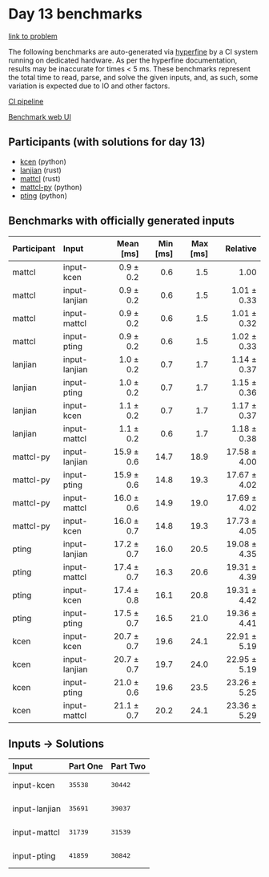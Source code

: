 # Day 13 benchmarks

[link to problem](https://adventofcode.com/2023/day/13)

The following benchmarks are auto-generated via
[hyperfine](https://github.com/sharkdp/hyperfine) by a CI system running on
dedicated hardware. As per the hyperfine documentation, results may be
inaccurate for times < 5 ms. These benchmarks represent the total time to read,
parse, and solve the given inputs, and, as such, some variation is expected due
to IO and other factors.

[CI pipeline](http://ci.papercode.net:8080/teams/main/pipelines/aoc2023)

[Benchmark web UI](https://aoc.ancalagon.black)


## Participants (with solutions for day 13)

- [kcen](https://github.com/kcen/aoc2023) (python)
- [lanjian](https://github.com/lanjian/aoc-2023) (rust)
- [mattcl](https://github.com/mattcl/aoc2023) (rust)
- [mattcl-py](https://github.com/mattcl/aoc2023-py) (python)
- [pting](https://github.com/pting/aoc2023) (python)


## Benchmarks with officially generated inputs

| Participant | Input | Mean [ms] | Min [ms] | Max [ms] | Relative |
|:---|:---|---:|---:|---:|---:|
| mattcl | input-kcen | 0.9 ± 0.2 | 0.6 | 1.5 | 1.00 |
| mattcl | input-lanjian | 0.9 ± 0.2 | 0.6 | 1.5 | 1.01 ± 0.33 |
| mattcl | input-mattcl | 0.9 ± 0.2 | 0.6 | 1.5 | 1.01 ± 0.32 |
| mattcl | input-pting | 0.9 ± 0.2 | 0.6 | 1.5 | 1.02 ± 0.33 |
| lanjian | input-lanjian | 1.0 ± 0.2 | 0.7 | 1.7 | 1.14 ± 0.37 |
| lanjian | input-pting | 1.0 ± 0.2 | 0.7 | 1.7 | 1.15 ± 0.36 |
| lanjian | input-kcen | 1.1 ± 0.2 | 0.7 | 1.7 | 1.17 ± 0.37 |
| lanjian | input-mattcl | 1.1 ± 0.2 | 0.6 | 1.7 | 1.18 ± 0.38 |
| mattcl-py | input-lanjian | 15.9 ± 0.6 | 14.7 | 18.9 | 17.58 ± 4.00 |
| mattcl-py | input-pting | 15.9 ± 0.6 | 14.8 | 19.3 | 17.67 ± 4.02 |
| mattcl-py | input-mattcl | 16.0 ± 0.6 | 14.9 | 19.0 | 17.69 ± 4.02 |
| mattcl-py | input-kcen | 16.0 ± 0.7 | 14.8 | 19.3 | 17.73 ± 4.05 |
| pting | input-lanjian | 17.2 ± 0.7 | 16.0 | 20.5 | 19.08 ± 4.35 |
| pting | input-mattcl | 17.4 ± 0.7 | 16.3 | 20.6 | 19.31 ± 4.39 |
| pting | input-kcen | 17.4 ± 0.8 | 16.1 | 20.8 | 19.31 ± 4.42 |
| pting | input-pting | 17.5 ± 0.7 | 16.5 | 21.0 | 19.36 ± 4.41 |
| kcen | input-kcen | 20.7 ± 0.7 | 19.6 | 24.1 | 22.91 ± 5.19 |
| kcen | input-lanjian | 20.7 ± 0.7 | 19.7 | 24.0 | 22.95 ± 5.19 |
| kcen | input-pting | 21.0 ± 0.6 | 19.6 | 23.5 | 23.26 ± 5.25 |
| kcen | input-mattcl | 21.1 ± 0.7 | 20.2 | 24.1 | 23.36 ± 5.29 |


## Inputs -> Solutions

| Input | Part One | Part Two |
|:---|:---|:---|
|input-kcen|<pre>35538</pre>|<pre>30442</pre>|
|input-lanjian|<pre>35691</pre>|<pre>39037</pre>|
|input-mattcl|<pre>31739</pre>|<pre>31539</pre>|
|input-pting|<pre>41859</pre>|<pre>30842</pre>|